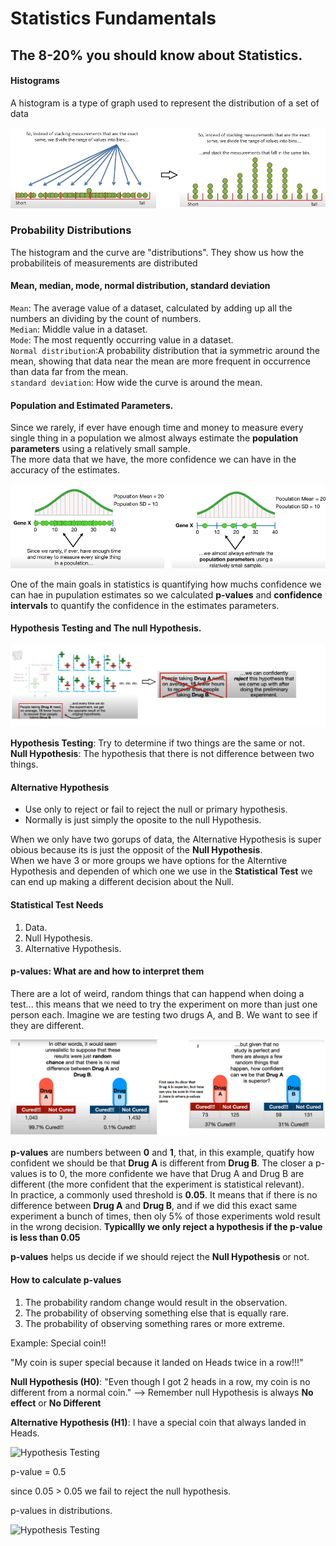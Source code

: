 # Statistics Fundamentals

## The 8-20% you should know about Statistics.


#### Histograms

A histogram is a type of graph used to represent the distribution of a set of data

![Description of Image](img/05_01_Histograms.png)

### Probability Distributions

The histogram and the curve are "distributions". They show us how the probabiliteis of measurements are distributed

#### Mean, median, mode, normal distribution, standard deviation

`Mean`: The average value of a dataset, calculated by adding up all the numbers an dividing by the count of numbers.  
`Median`: Middle value in a dataset.  
`Mode`: The most requently occurring value in a dataset.  
`Normal distribution`:A probability distribution that ia symmetric around the mean, showing that data near the mean are more frequent in occurrence than data far from the mean.  
`standard deviation`: How wide the curve is around the mean.  

#### Population and Estimated Parameters.

Since we rarely, if ever have enough time and money to measure every single thing in a population we almost always estimate the **population parameters** using a relatively small sample.  
The more data that we have, the more confidence we can have in the accuracy of the estimates. 

![Description of Image](img/02_Population_and_Stimation.PNG)


One of the main goals in statistics is quantifying how muchs confidence we can hae in pupulation estimates 
so we calculated **p-values** and **confidence intervals** to quantify the confidence in the estimates parameters.  


#### Hypothesis Testing and The null Hypothesis.


![Hypothesis Testing](img/03_Hypothesis_Testing.png)

**Hypothesis Testing**: Try to determine if two things are the same or not.  
**Null Hypothesis**: The hypothesis that there is not difference between two things.


#### Alternative Hypothesis  

- Use only to reject or fail to reject the null or primary hypothesis.  
- Normally is just simply the oposite to the null Hypothesis. 

When we only have two gorups of data, the Alternative Hypothesis is super obious because its is just the opposit of the **Null Hypothesis**.  
When we have 3 or more groups we have options for the Alterntive Hypothesis and dependen of which one we use in the **Statistical Test** we can end up making a different decision about the Null.



#### Statistical Test Needs

1) Data.  
2) Null Hypothesis.  
3) Alternative Hypothesis.


#### p-values: What are and how to interpret them

There are a lot of weird, random things that can happend when doing a test... this means that we need to try the experiment on more than just one person each.
Imagine we are testing two drugs A, and B. We want to see if they are different.

![Hypothesis Testing](img/04_p_values.png)

**p-values** are numbers between **0** and **1**, that, in this example, quatify how confident we should be that **Drug A** is different from **Drug B**. The closer a p-values is to 0,
the more confidente we have that Drug A and Drug B are different (the more confident that the experiment is statistical relevant).  
In practice, a commonly used threshold is **0.05**. It means that if there is no difference between **Drug A** and **Drug B**, and if we did this exact same experiment a bunch of times,
then oly 5% of those experiments wold result in the wrong decision.
**Typicallly we only reject a hypothesis if the p-value is less than 0.05**

**p-values** helps us decide if we should reject the **Null Hypothesis** or not.


#### How to calculate p-values

1) The probability random change would result in the observation.  
2) The probability of observing something else that is equally rare.  
3) The probability of observing something rares or more extreme.  


Example: Special coin!!

"My coin is super special because it landed on Heads twice in a row!!!"

**Null Hypothesis (H0)**: "Even though I got 2 heads in a row, my coin is no different from a normal coin."  --> Remember null Hypothesis is always **No effect** or **No Different**

**Alternative Hypothesis (H1)**: I have a special coin that always landed in Heads.

![Hypothesis Testing](img/06_calculating_p_values_1.PNG)


p-value = 0.5 

since 0.05 > 0.05 we fail to reject the null hypothesis.

p-values in distributions.

![Hypothesis Testing](img/07_calculating_p_values_2.PNG)

